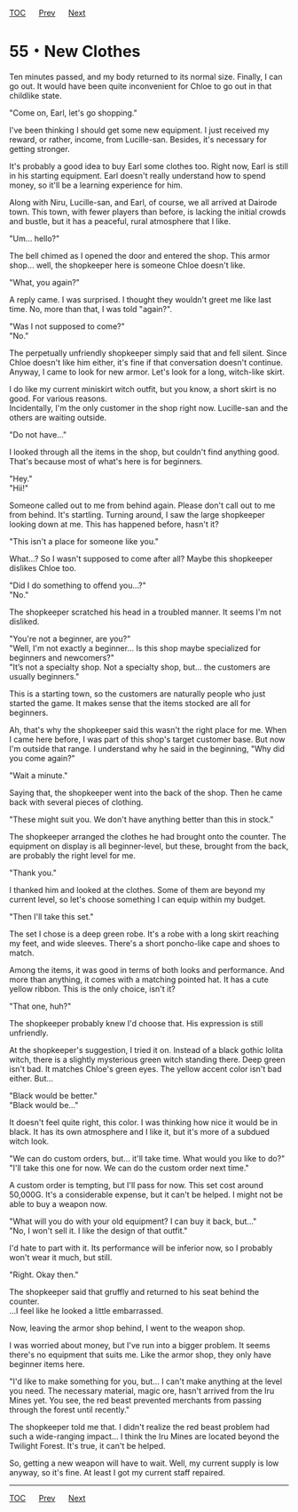 [TOC](../readme.md)&nbsp;&nbsp;&nbsp;&nbsp;&nbsp;&nbsp;[Prev](Section0054.md)&nbsp;&nbsp;&nbsp;&nbsp;&nbsp;&nbsp;[Next](Section0056.md)



# 55・New Clothes

Ten minutes passed, and my body returned to its normal size. Finally, I
can go out. It would have been quite inconvenient for Chloe to go out in
that childlike state.  
  
"Come on, Earl, let's go shopping."  
  
I've been thinking I should get some new equipment. I just received my
reward, or rather, income, from Lucille-san. Besides, it's necessary for
getting stronger.  
  
It's probably a good idea to buy Earl some clothes too. Right now, Earl
is still in his starting equipment. Earl doesn't really understand how
to spend money, so it'll be a learning experience for him.  
  
Along with Niru, Lucille-san, and Earl, of course, we all arrived at
Dairode town. This town, with fewer players than before, is lacking the
initial crowds and bustle, but it has a peaceful, rural atmosphere that
I like.  
  
"Um… hello?"  
  
The bell chimed as I opened the door and entered the shop. This armor
shop… well, the shopkeeper here is someone Chloe doesn't like.  
  
"What, you again?"  
  
A reply came. I was surprised. I thought they wouldn't greet me like
last time. No, more than that, I was told "again?".  
  
"Was I not supposed to come?"  
"No."  
  
The perpetually unfriendly shopkeeper simply said that and fell silent.
Since Chloe doesn't like him either, it's fine if that conversation
doesn't continue. Anyway, I came to look for new armor. Let's look for a
long, witch-like skirt.  
  
I do like my current miniskirt witch outfit, but you know, a short skirt
is no good. For various reasons.  
Incidentally, I'm the only customer in the shop right now. Lucille-san
and the others are waiting outside.  
  
"Do not have…"  
  
I looked through all the items in the shop, but couldn't find anything
good. That's because most of what's here is for beginners.  
  
"Hey."  
"Hii!"  
  
Someone called out to me from behind again. Please don't call out to me
from behind. It's startling. Turning around, I saw the large shopkeeper
looking down at me. This has happened before, hasn't it?  
  
"This isn't a place for someone like you."  
  
What…? So I wasn't supposed to come after all? Maybe this shopkeeper
dislikes Chloe too.  
  
"Did I do something to offend you…?"  
"No."  
  
The shopkeeper scratched his head in a troubled manner. It seems I'm not
disliked.  
  
"You're not a beginner, are you?"  
"Well, I'm not exactly a beginner… Is this shop maybe specialized for
beginners and newcomers?"  
"It’s not a specialty shop. Not a specialty shop, but… the customers are
usually beginners."  
  
This is a starting town, so the customers are naturally people who just
started the game. It makes sense that the items stocked are all for
beginners.  
  
Ah, that's why the shopkeeper said this wasn't the right place for me.
When I came here before, I was part of this shop's target customer base.
But now I'm outside that range. I understand why he said in the
beginning, "Why did you come again?"  
  
"Wait a minute."  
  
Saying that, the shopkeeper went into the back of the shop. Then he came
back with several pieces of clothing.  
  
"These might suit you. We don't have anything better than this in
stock."  
  
The shopkeeper arranged the clothes he had brought onto the counter. The
equipment on display is all beginner-level, but these, brought from the
back, are probably the right level for me.  
  
"Thank you."  
  
I thanked him and looked at the clothes. Some of them are beyond my
current level, so let's choose something I can equip within my budget.  
  
"Then I'll take this set."  
  
The set I chose is a deep green robe. It's a robe with a long skirt
reaching my feet, and wide sleeves. There's a short poncho-like cape and
shoes to match.  
  
Among the items, it was good in terms of both looks and performance. And
more than anything, it comes with a matching pointed hat. It has a cute
yellow ribbon. This is the only choice, isn't it?  
  
"That one, huh?"  
  
The shopkeeper probably knew I'd choose that. His expression is still
unfriendly.  
  
At the shopkeeper's suggestion, I tried it on. Instead of a black gothic
lolita witch, there is a slightly mysterious green witch standing there.
Deep green isn't bad. It matches Chloe's green eyes. The yellow accent
color isn't bad either. But…  
  
"Black would be better."  
"Black would be…"  
  
It doesn't feel quite right, this color. I was thinking how nice it
would be in black. It has its own atmosphere and I like it, but it's
more of a subdued witch look.  
  
"We can do custom orders, but… it'll take time. What would you like to
do?"  
"I'll take this one for now. We can do the custom order next time."  
  
A custom order is tempting, but I'll pass for now. This set cost around
50,000G. It's a considerable expense, but it can't be helped. I might
not be able to buy a weapon now.  
  
"What will you do with your old equipment? I can buy it back, but…"  
"No, I won't sell it. I like the design of that outfit."  
  
I'd hate to part with it. Its performance will be inferior now, so I
probably won't wear it much, but still.  
  
"Right. Okay then."  
  
The shopkeeper said that gruffly and returned to his seat behind the
counter.  
…I feel like he looked a little embarrassed.  
  
Now, leaving the armor shop behind, I went to the weapon shop.  
  
I was worried about money, but I've run into a bigger problem. It seems
there's no equipment that suits me. Like the armor shop, they only have
beginner items here.  
  
"I'd like to make something for you, but… I can't make anything at the
level you need. The necessary material, magic ore, hasn't arrived from
the Iru Mines yet. You see, the red beast prevented merchants from
passing through the forest until recently."  
  
The shopkeeper told me that. I didn't realize the red beast problem had
such a wide-ranging impact… I think the Iru Mines are located beyond the
Twilight Forest. It's true, it can't be helped.  
  
So, getting a new weapon will have to wait. Well, my current supply is
low anyway, so it's fine. At least I got my current staff repaired.  
  
  
  


---
[TOC](../readme.md)&nbsp;&nbsp;&nbsp;&nbsp;&nbsp;&nbsp;[Prev](Section0054.md)&nbsp;&nbsp;&nbsp;&nbsp;&nbsp;&nbsp;[Next](Section0056.md)

